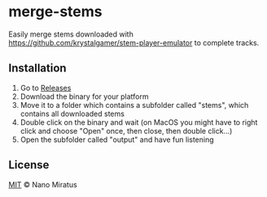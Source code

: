# merge-stems

Easily merge stems downloaded with <https://github.com/krystalgamer/stem-player-emulator> to complete tracks.

## Installation

1. Go to [Releases](https://github.com/nnmrts/merge-stems/releases)
2. Download the binary for your platform
3. Move it to a folder which contains a subfolder called "stems", which contains all downloaded stems
4. Double click on the binary and wait (on MacOS you might have to right click and choose "Open" once, then close, then double click...)
5. Open the subfolder called "output" and have fun listening

## License

[MIT](./license.txt) © Nano Miratus
